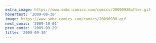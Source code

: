 ```yaml
---
extra_image: https://www.smbc-comics.com/comics/20090930after.gif
hovertext: '2009-09-30'
image: https://www.smbc-comics.com/comics/20090930.gif
next_comic: '2009-10-01'
prev_comic: '2009-09-29'
title: '2009-09-30'
---
```


